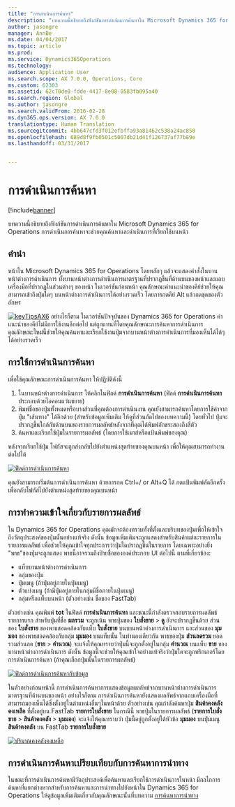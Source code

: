 ```yaml
---
title: "การดำเนินการค้นหา"
description: "บทความนี้อธิบายถึงฟังก์ชันการดำเนินการค้นหาใน Microsoft Dynamics 365 for Operations การดำเนินการค้นหาจะช่วยคุณค้นหาและดำเนินการที่เรียกใช้บนหน้า"
author: jasongre
manager: AnnBe
ms.date: 04/04/2017
ms.topic: article
ms.prod: 
ms.service: Dynamics365Operations
ms.technology: 
audience: Application User
ms.search.scope: AX 7.0.0, Operations, Core
ms.custom: 62303
ms.assetid: 62c70de0-fdde-4417-8e08-0583fb095a40
ms.search.region: Global
ms.author: jasongre
ms.search.validFrom: 2016-02-28
ms.dyn365.ops.version: AX 7.0.0
translationtype: Human Translation
ms.sourcegitcommit: 4bb647cfd3f012efbffa93a81462c538a24ac850
ms.openlocfilehash: 689d8f9fb0501c5007db21d41f126737af77b89e
ms.lasthandoff: 03/31/2017


---
```


# <a name="action-search"></a>การดำเนินการค้นหา

[!include[banner](../includes/banner.md)]


บทความนี้อธิบายถึงฟังก์ชันการดำเนินการค้นหาใน Microsoft Dynamics 365 for Operations การดำเนินการค้นหาจะช่วยคุณค้นหาและดำเนินการที่เรียกใช้บนหน้า

<a name="introduction"></a>คำนำ
------------

หน้าใน Microsoft Dynamics 365 for Operations โดยหลักๆ แล้วจะแสดงคำสั่งในบานหน้าต่างการดำเนินการ ทั้งบานหน้าต่างการดำเนินการมาตรฐานที่ปรากฏขึ้นที่ด้านบนของหน้าและแถบเครื่องมือที่ปรากฏในส่วนต่างๆ ของหน้า ในเวอร์ชันก่อนหน้า คุณลักษณะคำแนะนำของคีย์ช่วยให้คุณสามารถเข้าถึงปุ่มใดๆ บนหน้าต่างการดำเนินการได้อย่างรวดเร็ว โดยการกดคีย์ Alt แล้วกดชุดของตัวอักษร 

[![keyTipsAX6](./media/keytipsax6.png)](./media/keytipsax6.png) อย่างไรก็ตาม ในเวอร์ชันปัจจุบันของ Dynamics 365 for Operations คำแนะนำของคีย์ไม่มีการใช้งานอีกต่อไป แต่ถูกแทนที่โดยคุณลักษณะการค้นหาการดำเนินการ คุณลักษณะใหม่นี้ช่วยให้คุณค้นหาและเรียกใช้งานปุ่มจากบานหน้าต่างการดำเนินการที่มองเห็นได้ได้ๆได้อย่างรวดเร็ว

## <a name="using-action-search"></a>การใช้การดำเนินการค้นหา
เพื่อใช้คุณลักษณะการดำเนินการค้นหา ให้ปฏิบัติดังนี้

1.  ในบานหน้าต่างการดำเนินการ ให้คลิกในฟิลด์ **การดำเนินการค้นหา** (ฟิลด์ **การดำเนินการค้นหา** ประกอบด้วยไอคอนแว่นขยาย)
2.  พิมพ์ชื่อของปุ่มทั้งหมดหรือบางส่วนที่คุณต้องการดำเนินงาน คุณยังสามารถค้นหาโดยการใช้คำจากปุ่ม "เส้นทาง" ได้อีกด้วย (สำหรับข้อมูลเพิ่มเติม ให้ดูที่ส่วนถัดไปของบทความนี้) โดยทั่วไป ปุ่มจะปรากฏขึ้นใกล้กับด้านบนของรายการผลลัพธ์หลังจากที่คุณได้พิมพ์อักขระสองถึงสี่ตัว
3.  ค้นหาและเรียกใช้ปุ่มในรายการผลลัพธ์ (โดยการใช้เมาส์หรือแป้นพิมพ์ของคุณ)

หลังจากเรียกใช้ปุ่ม โฟกัสจะถูกส่งกลับไปยังตำแหน่งสุดท้ายของคุณบนหน้า เพื่อให้คุณสามารถทำงานต่อไปได้ 

[![ฟิลด์การดำเนินการค้นหา](./media/action-search-field.png)](./media/action-search-field.png)

คุณยังสามารถเริ่มต้นการดำเนินการค้นหา ด้วยการกด Ctrl+/ or Alt+Q ได้ กดแป้นพิมพ์ลัดอีกครั้งเพื่อกลับโฟกัสไปยังตำแหน่งสุดท้ายของคุณบนหน้า

## <a name="understanding-the-results-list"></a>การทำความเข้าใจเกี่ยวกับรายการผลลัพธ์
ใน Dynamics 365 for Operations คุณมักจะต้องทราบทั้งที่ตั้งและบริบทของปุ่มเพื่อให้เข้าใจถึงวัตถุประสงค์ของปุ่มนั้นอย่างแท้จริง ดังนั้น ข้อมูลเพิ่มเติมจะถูกแสดงสำหรับสินค้าแต่ละรายการในรายการผลลัพธ์ เพื่อช่วยให้คุณเข้าใจทุกประการว่าปุ่มใดปรากฏขึ้นในรายการ โดยเฉพาะอย่างยิ่ง "พาธ"ของปุ่มจะถูกแสดง พาธนี้อาจรวมถึงป้ายชื่อขององค์ประกอบ UI ต่อไปนี้ ตามที่เกี่ยวข้อง:

-   แท็บบานหน้าต่างการดำเนินการ
-   กลุ่มของปุ่ม
-   ปุ่มเมนู (ถ้าปุ่มอยู่ภายในปุ่มเมนู)
-   ตัวแบ่งเมนู (ถ้ามีปุ่มอยู่ภายในกลุ่มมีชื่อภายในปุ่มเมนู)
-   กลุ่มหรือแท็บบนหน้า (ตัวอย่างเช่น ชื่อของ FastTab)

ตัวอย่างเช่น คุณพิมพ์ **tot** ในฟิลด์ **การดำเนินการค้นหา** และขณะนี้กำลังตรวจสอบรายการผลลัพธ์ รายการแรก สำหรับปุ่มที่ชื่อ **ผลรวม** จะถูกเน้น พาธปุ่มของ **ใบสั่งขาย** &gt; **ดู** ยังจะปรากฏขึ้นด้วย ส่วนของ **ใบสั่งขาย** ของพาธสอดคล้องกับแท็บ **ใบสั่งขาย** บนบานหน้าต่างการดำเนินการ และส่วนของ **มุมมอง** ของพาธสอดคล้องกับกลุ่ม **มุมมอง** บนแท็บนั้น ในทำนองเดียวกัน พาธของปุ่ม **ส่วนลดรวม** ยอดรวมส่วนลด (**ขาย** &gt; **คำนวณ**) จะแจ้งให้คุณทราบว่าปุ่มนี้จะถูกตั้งอยู่ในกลุ่ม **คำนวณ** บนแท็บ **ขาย** ของบานหน้าต่างการดำเนินการ ดังนั้น ข้อมูลนี้จะช่วยให้คุณเข้าใจอย่างแท้จริงว่าปุ่มใดจะถูกทริกเกอร์โดยการดำเนินการค้นหา (ถ้าคุณเลือกปุ่มนั้นในรายการผลลัพธ์) 

[![ฟิลด์การดำเนินการค้นหากับข้อมูล](./media/action-search-field-with-data.png)](./media/action-search-field-with-data.png) 

ในตัวอย่างก่อนหน้านี้ การดำเนินการค้นหาการแสดงข้อมูลผลลัพธ์จากบานหน้าต่างการดำเนินการมาตรฐานที่ด้านบนของหน้า อย่างไรก็ตาม การดำเนินการค้นหายังแสดงผลลัพธ์จากแถบเครื่องมือที่สามารถมองเห็นได้ซึ่งตั้งอยู่ในตำแหน่งอื่นๆในหน้าด้วย ตัวอย่างเช่น คุณกำลังค้นหาปุ่ม **สินค้าคงคลังคงเหลือ** ที่ตั้งอยู่บน FastTab **รายการใบสั่งขาย** ในกรณีนี้ พาธปุ่มในรายการผลลัพธ์ (**รายการใบสั่งขาย** &gt; **สินค้าคงคลัง** &gt; **มุมมอง**) จะแจ้งให้คุณทราบว่า ปุ่มนี้อยู่ถูกตั้งอยู่ใต้หัวข้อ **มุมมอง** บนปุ่มเมนู **สินค้าคงคลัง** บน FastTab **รายการใบสั่งขาย** 

[![ปริมาณคงคลังคงเหลือ](./media/on-hand-inventory.png)](./media/on-hand-inventory.png)

## <a name="action-search-vs-navigation-search"></a>การดำเนินการค้นหาเปรียบเทียบกับการค้นหาการนำทาง
ในขณะที่การดำเนินการค้นหามีวัตถุประสงค์เพื่อค้นหาและเรียกใช้การดำเนินการในหน้า มีกลไกการค้นหาที่แยกต่างหากสำหรับการค้นหาและการนำทางไปยังหน้าใน Dynamics 365 for Operations ให้ดูข้อมูลเพิ่มเติมเกี่ยวกับคุณลักษณะนั้นที่บทความ [การค้นหาการนำทาง](navigation-search.md)




